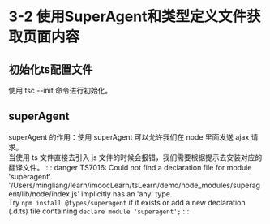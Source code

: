 # 3-2 使用SuperAgent和类型定义文件获取页面内容
## 初始化ts配置文件
使用 tsc --init 命令进行初始化。

## superAgent
superAgent 的作用：使用 superAgent 可以允许我们在 node 里面发送 ajax 请求。   
当使用 ts 文件直接去引入 js 文件的时候会报错，我们需要根据提示去安装对应的翻译文件。
::: danger
TS7016: Could not find a declaration file for module 'superagent'. '/Users/mingliang/learn/imoocLearn/tsLearn/demo/node_modules/superagent/lib/node/index.js' implicitly has an 'any' type.  
Try `npm install @types/superagent` if it exists or add a new declaration (.d.ts) file containing `declare module 'superagent';`
:::
